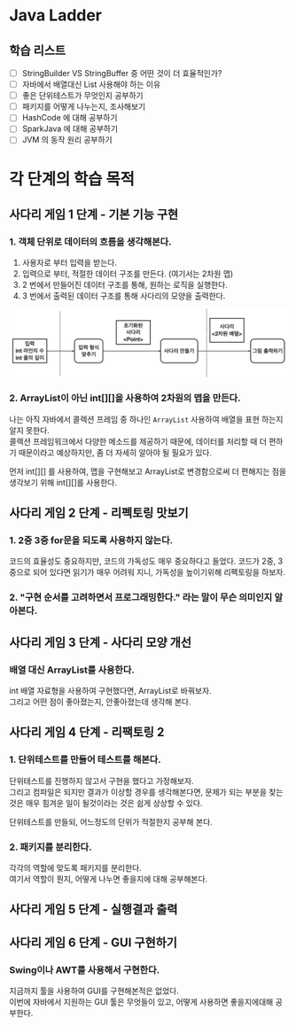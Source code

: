 # Java Ladder

## 학습 리스트

- [ ] StringBuilder VS StringBuffer 중 어떤 것이 더 효율적인가?
- [ ] 자바에서 배열대신 List 사용해야 하는 이유
- [ ] 좋은 단위테스트가 무엇인지 공부하기
- [ ] 패키지를 어떻게 나누는지, 조사해보기
- [ ] HashCode 에 대해 공부하기
- [ ] SparkJava 에 대해 공부하기
- [ ] JVM 의 동작 원리 공부하기

# 각 단계의 학습 목적

## 사다리 게임 1 단계 - 기본 기능 구현

### 1. 객체 단위로 데이터의 흐름을 생각해본다.

1. 사용자로 부터 입력을 받는다. 
2. 입력으로 부터, 적절한 데이터 구조를 만든다. (여기서는 2차원 맵)  
3. 2 번에서 만들어진 데이터 구조를 통해, 원하는 로직을 실행한다.
4. 3 번에서 출력된 데이터 구조를 통해 사다리의 모양을 출력한다.

![설계도](./img/step_1.png)

### 2. ArrayList이 아닌 int[][]을 사용하여 2차원의 맵을 만든다.

나는 아직 자바에서 콜렉션 프레임 중 하나인 `ArrayList` 사용하여 배열을 표현 하는지 알지 못한다.  
콜렉션 프레임워크에서 다양한 메소드를 제공하기 때문에, 데이터를 처리할 때 더 편하기 때문이라고 예상하지만, 좀 더 자세히 알아야 될 필요가 있다.

먼저 int[][] 를 사용하여, 맵을 구현해보고 ArrayList로 변경함으로써 더 편해지는 점을 생각보기 위해 int[][]를 사용한다.

## 사다리 게임 2 단계 - 리펙토링 맛보기

### 1. 2중 3중 for문을 되도록 사용하지 않는다.

코드의 효율성도 중요하지만, 코드의 가독성도 매우 중요하다고 들었다.
코드가 2중, 3중으로 되어 있다면 읽기가 매우 어려워 지니, 가독성을 높이기위해 리펙토링을 하보자.

### 2. "구현 순서를 고려하면서 프로그래밍한다." 라는 말이 무슨 의미인지 알아본다.

## 사다리 게임 3 단계 - 사다리 모양 개선

### 배열 대신 ArrayList를 사용한다.

int 배열 자료형을 사용하여 구현했다면, ArrayList로 바꿔보자.  
그리고 어떤 점이 좋아졌는지, 안좋아졌는데 생각해 본다.  

## 사다리 게임 4 단계 - 리팩토링 2

### 1. 단위테스트를 만들어 테스트를 해본다.

단위테스트를 진행하지 않고서 구현을 했다고 가정해보자.  
그리고 컴파일은 되지만 결과가 이상할 경우를 생각해본다면, 문제가 되는 부분을 찾는 것은 매우 힘겨운 일이 될것이라는 것은 쉽게 상상할 수 있다.  

단위테스트를 만들되, 어느정도의 단위가 적절한지 공부해 본다.

### 2. 패키지를 분리한다.

각각의 역할에 맞도록 패키지를 분리한다.  
여기서 역할이 뭔지, 어떻게 나누면 좋을지에 대해 공부해본다.

## 사다리 게임 5 단계 - 실행결과 출력

## 사다리 게임 6 단계 - GUI 구현하기

### Swing이나 AWT를 사용해서 구현한다.

지금까지 툴을 사용하여 GUI를 구현해본적은 없었다.  
이번에 자바에서 지원하는 GUI 툴은 무엇들이 있고, 어떻게 사용하면 좋을지에대해 공부한다.
